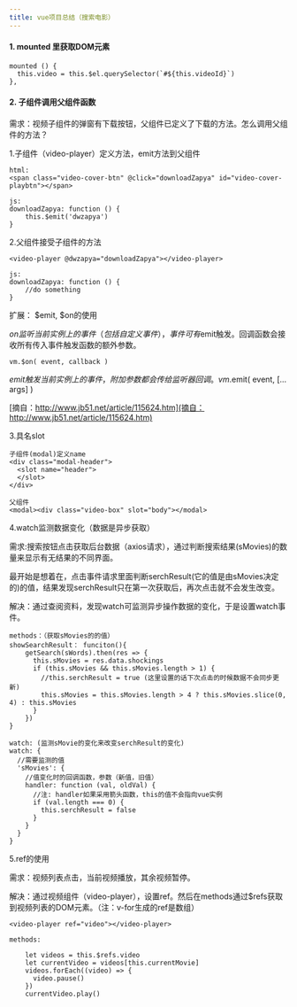 ```yaml
---
title: vue项目总结（搜索电影）
---
```

#### 1. mounted 里获取DOM元素 ####
	mounted () {
      this.video = this.$el.querySelector(`#${this.videoId}`)
    },
#### 2. 子组件调用父组件函数 ####
需求：视频子组件的弹窗有下载按钮，父组件已定义了下载的方法。怎么调用父组件的方法？

1.子组件（video-player）定义方法，emit方法到父组件
	
	html:
	<span class="video-cover-btn" @click="downloadZapya" id="video-cover-playbtn"></span>

	js:
    downloadZapya: function () {
    	this.$emit('dwzapya')
  	}

2.父组件接受子组件的方法
	
	<video-player @dwzapya="downloadZapya"></video-player>
	
	js:
	downloadZapya: function () {
		//do something
	}
扩展： $emit, $on的使用

$on 监听当前实例上的事件（包括自定义事件），事件可有$emit触发。回调函数会接收所有传入事件触发函数的额外参数。

	vm.$on( event, callback )

$emit 触发当前实例上的事件，附加参数都会传给监听器回调。
	vm.$emit( event, […args] )

[摘自：http://www.jb51.net/article/115624.htm](摘自：http://www.jb51.net/article/115624.htm)

3.具名slot

	子组件(modal)定义name
	<div class="modal-header">
	  <slot name="header">
	  </slot>
	</div>

	父组件
	<modal><div class="video-box" slot="body"></modal>

4.watch监测数据变化（数据是异步获取）

需求:搜索按钮点击获取后台数据（axios请求），通过判断搜索结果(sMovies)的数量来显示有无结果的不同界面。

最开始是想着在，点击事件请求里面判断serchResult(它的值是由sMovies决定的)的值，结果发现serchResult只在第一次获取后，再次点击就不会发生改变。

解决：通过查阅资料，发现watch可监测异步操作数据的变化，于是设置watch事件。

	methods：（获取sMovies的的值）
	showSearchResult： funciton(){
	    getSearch(sWords).then(res => {
	      this.sMovies = res.data.shockings
	      if (this.sMovies && this.sMovies.length > 1) {
	        //this.serchResult = true (这里设置的话下次点击的时候数据不会同步更新) 
	        this.sMovies = this.sMovies.length > 4 ? this.sMovies.slice(0, 4) : this.sMovies
	      }
	    })	
	}

	watch: (监测sMovie的变化来改变serchResult的变化)
	watch: {
	  //需要监测的值
	  'sMovies': { 
	    //值变化时的回调函数，参数（新值，旧值）
		handler: function (val, oldVal) { 
		  //注: handler如果采用箭头函数，this的值不会指向vue实例
	      if (val.length === 0) {
	        this.serchResult = false
	      }
	    }
	  }
	}

5.ref的使用

需求：视频列表点击，当前视频播放，其余视频暂停。

解决：通过视频组件（video-player），设置ref。然后在methods通过$refs获取到视频列表的DOM元素。（注：v-for生成的ref是数组）

	<video-player ref="video"></video-player>

	methods:
		
		let videos = this.$refs.video
        let currentVideo = videos[this.currentMovie]
        videos.forEach((video) => {
          video.pause()
        })
        currentVideo.play()